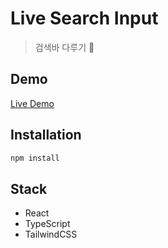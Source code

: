 # Live Search Input

> 검색바 다루기 🚀

## Demo

[Live Demo](https://codesandbox.io/s/live-search-input-3xj7o)

## Installation

```bash
npm install
```

## Stack

- React
- TypeScript
- TailwindCSS
